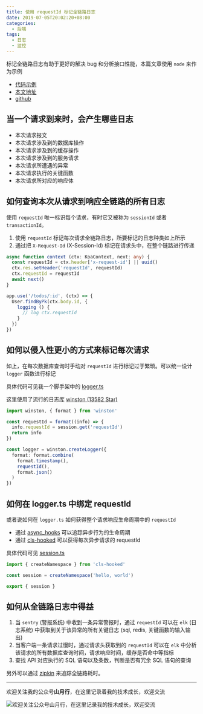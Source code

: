 ```yaml
---
title: 使用 requestId 标记全链路日志
date: 2019-07-05T20:02:20+08:00
categories:
  - 后端
tags:
  - 日志
  - 监控
---
```


标记全链路日志有助于更好的解决 bug 和分析接口性能，本篇文章使用 `node` 来作为示例

<!--more-->

+ [代码示例](https://github.com/shfshanyue/apollo-server-starter/blob/master/lib/logger.ts)
+ [本文地址](https://shanyue.tech/post/requestid-and-tracing/)
+ [github](https://github.com/shfshanyue/blog)

## 当一个请求到来时，会产生哪些日志

+ 本次请求报文
+ 本次请求涉及到的数据库操作
+ 本次请求涉及到的缓存操作
+ 本次请求涉及到的服务请求
+ 本次请求所遭遇的异常
+ 本次请求执行的关键函数
+ 本次请求所对应的响应体

## 如何查询本次从请求到响应全链路的所有日志

使用 `requestId` 唯一标识每个请求，有时它又被称为 `sessionId` 或者 `transactionId`。

1. 使用 `requestId` 标记每次请求全链路日志，所要标记的日志种类如上所示
1. 通过把 `X-Request-Id` (X-Session-Id) 标记在请求头中，在整个链路进行传递

``` typescript
async function context (ctx: KoaContext, next: any) {
  const requestId = ctx.header['x-request-id'] || uuid()
  ctx.res.setHeader('requestId', requestId)
  ctx.requestId = requestId
  await next()
}

app.use('/todos/:id', (ctx) => {
  User.findByPk(ctx.body.id, {
    logging () {
      // log ctx.requestId
    }
  })
})
```

## 如何以侵入性更小的方式来标记每次请求

如上，在每次数据库查询时手动对 `requestId` 进行标记过于繁琐。可以统一设计 `logger` 函数进行标记

具体代码可见我一个脚手架中的 [logger.ts](https://github.com/shfshanyue/apollo-server-starter/blob/master/lib/logger.ts)

这里使用了流行的日志库 [winston (13582 Star)](https://github.com/winstonjs/winston)

``` typescript
import winston, { format } from 'winston'

const requestId = format((info) => {
  info.requestId = session.get('requestId')
  return info
})

const logger = winston.createLogger({
  format: format.combine(
    format.timestamp(),
    requestId(),
    format.json()
  )
})
```

## 如何在 logger.ts 中绑定 requestId

或者说如何在 `logger.ts` 如何获得整个请求响应生命周期中的 `requestId`

+ 通过 [async_hooks](https://github.com/nodejs/node/blob/master/doc/api/async_hooks.md) 可以追踪异步行为的生命周期
+ 通过 [cls-hooked](https://github.com/Jeff-Lewis/cls-hooked) 可以获得每次异步请求的 requestId

具体代码可见 [session.ts](https://github.com/shfshanyue/apollo-server-starter/blob/master/lib/session.ts)

``` javascript
import { createNamespace } from 'cls-hooked'

const session = createNamespace('hello, world')

export { session }
```

## 如何从全链路日志中得益

1. 当 `sentry` (警报系统) 中收到一条异常警报时，通过 `requestId` 可以在 `elk` (日志系统) 中获取到关于该异常的所有关键日志 (sql, redis, 关键函数的输入输出)
1. 当客户端一条请求过慢时，通过请求头获取到的 `requestId` 可以在 `elk` 中分析该请求的所有数据库查询时间，请求响应时间，缓存是否命中等指标
1. 查找 API 对应执行的 SQL 语句以及条数，判断是否有冗余 SQL 语句的查询

另外可以通过 [zipkin](https://zipkin.io/) 来追踪全链路耗时。

<hr/>

欢迎关注我的公众号**山月行**，在这里记录着我的技术成长，欢迎交流

![欢迎关注公众号山月行，在这里记录我的技术成长，欢迎交流](https://shanyue.tech/qrcode.jpg)

